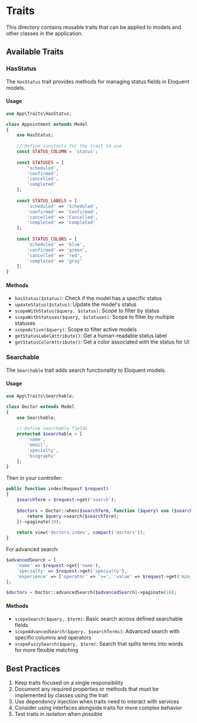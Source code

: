 # Traits

This directory contains reusable traits that can be applied to models and other classes in the application.

## Available Traits

### HasStatus

The `HasStatus` trait provides methods for managing status fields in Eloquent models.

#### Usage

```php
use App\Traits\HasStatus;

class Appointment extends Model
{
    use HasStatus;
    
    // Define constants for the trait to use
    const STATUS_COLUMN = 'status';
    
    const STATUSES = [
        'scheduled',
        'confirmed',
        'cancelled',
        'completed'
    ];
    
    const STATUS_LABELS = [
        'scheduled' => 'Scheduled',
        'confirmed' => 'Confirmed',
        'cancelled' => 'Cancelled',
        'completed' => 'Completed'
    ];
    
    const STATUS_COLORS = [
        'scheduled' => 'blue',
        'confirmed' => 'green',
        'cancelled' => 'red',
        'completed' => 'gray'
    ];
}
```

#### Methods

- `hasStatus($status)`: Check if the model has a specific status
- `updateStatus($status)`: Update the model's status
- `scopeWithStatus($query, $status)`: Scope to filter by status
- `scopeWithStatuses($query, $statuses)`: Scope to filter by multiple statuses
- `scopeActive($query)`: Scope to filter active models
- `getStatusLabelAttribute()`: Get a human-readable status label
- `getStatusColorAttribute()`: Get a color associated with the status for UI

### Searchable

The `Searchable` trait adds search functionality to Eloquent models.

#### Usage

```php
use App\Traits\Searchable;

class Doctor extends Model
{
    use Searchable;
    
    // Define searchable fields
    protected $searchable = [
        'name',
        'email',
        'specialty',
        'biography'
    ];
}
```

Then in your controller:

```php
public function index(Request $request)
{
    $searchTerm = $request->get('search');
    
    $doctors = Doctor::when($searchTerm, function ($query) use ($searchTerm) {
        return $query->search($searchTerm);
    })->paginate(10);
    
    return view('doctors.index', compact('doctors'));
}
```

For advanced search:

```php
$advancedSearch = [
    'name' => $request->get('name'),
    'specialty' => $request->get('specialty'),
    'experience' => ['operator' => '>=', 'value' => $request->get('min_experience')]
];

$doctors = Doctor::advancedSearch($advancedSearch)->paginate(10);
```

#### Methods

- `scopeSearch($query, $term)`: Basic search across defined searchable fields
- `scopeAdvancedSearch($query, $searchTerms)`: Advanced search with specific columns and operators
- `scopeFuzzySearch($query, $term)`: Search that splits terms into words for more flexible matching

## Best Practices

1. Keep traits focused on a single responsibility
2. Document any required properties or methods that must be implemented by classes using the trait
3. Use dependency injection when traits need to interact with services
4. Consider using interfaces alongside traits for more complex behavior
5. Test traits in isolation when possible

